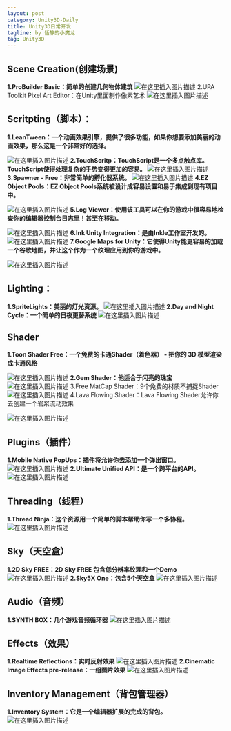 ```yaml
---
layout: post
category: Unity3D-Daily
title: Unity3D日常开发
tagline: by 恬静的小魔龙
tag: Unity3D
---
```


## Scene Creation(创建场景)


  **1.ProBuilder Basic：简单的创建几何物体建筑**
  ![在这里插入图片描述](http://mmbiz.qpic.cn/mmbiz/LJ2FKOSh48FrcSFV9AscicYpT6c6R6t3CrE57Iia9PJTwtia7XwRSElbTric8hgwwOnE7P2UjCAQsU94cMxqYwgOhA/0?wx_fmt=png)
      2.UPA Toolkit Pixel Art Editor：在Unity里面制作像素艺术
      ![在这里插入图片描述](https://img-blog.csdnimg.cn/2019062815504177.png?x-oss-process=image/watermark,type_ZmFuZ3poZW5naGVpdGk,shadow_10,text_aHR0cHM6Ly9ibG9nLmNzZG4ubmV0L3E3NjQ0MjQ1Njc=,size_16,color_FFFFFF,t_70)
      
  ## Scritpting（脚本）：

**1.LeanTween：一个动画效果引擎，提供了很多功能，如果你想要添加美丽的动画效果，那么这是一个非常好的选择。**


![在这里插入图片描述](https://img-blog.csdnimg.cn/20190628155111833.png?x-oss-process=image/watermark,type_ZmFuZ3poZW5naGVpdGk,shadow_10,text_aHR0cHM6Ly9ibG9nLmNzZG4ubmV0L3E3NjQ0MjQ1Njc=,size_16,color_FFFFFF,t_70)
  **2.TouchScritp：TouchScript是一个多点触点库。TouchScript使得处理复杂的手势变得更加的容易。**
  ![在这里插入图片描述](https://img-blog.csdnimg.cn/20190628155152918.png?x-oss-process=image/watermark,type_ZmFuZ3poZW5naGVpdGk,shadow_10,text_aHR0cHM6Ly9ibG9nLmNzZG4ubmV0L3E3NjQ0MjQ1Njc=,size_16,color_FFFFFF,t_70)
      **3.Spawner - Free：非常简单的孵化器系统。**
      ![在这里插入图片描述](https://img-blog.csdnimg.cn/2019062815521489.png?x-oss-process=image/watermark,type_ZmFuZ3poZW5naGVpdGk,shadow_10,text_aHR0cHM6Ly9ibG9nLmNzZG4ubmV0L3E3NjQ0MjQ1Njc=,size_16,color_FFFFFF,t_70)
  **4.EZ Object Pools：EZ Object Pools系统被设计成容易设置和易于集成到现有项目中。**

![在这里插入图片描述](http://mmbiz.qpic.cn/mmbiz/LJ2FKOSh48FrcSFV9AscicYpT6c6R6t3CYibiaibZ6uPVPNv8ichpYkP0H1gnaYzEEAA5xVvPzDbhSU2PWZm92OP7mA/0?wx_fmt=png)
    **5.Log Viewer：使用该工具可以在你的游戏中很容易地检查你的编辑器控制台日志里！甚至在移动。**

![在这里插入图片描述](https://img-blog.csdnimg.cn/20190628155248341.png?x-oss-process=image/watermark,type_ZmFuZ3poZW5naGVpdGk,shadow_10,text_aHR0cHM6Ly9ibG9nLmNzZG4ubmV0L3E3NjQ0MjQ1Njc=,size_16,color_FFFFFF,t_70)
**6.Ink Unity Integration：是由Inkle工作室开发的。**
![在这里插入图片描述](https://img-blog.csdnimg.cn/20190628155319782.png?x-oss-process=image/watermark,type_ZmFuZ3poZW5naGVpdGk,shadow_10,text_aHR0cHM6Ly9ibG9nLmNzZG4ubmV0L3E3NjQ0MjQ1Njc=,size_16,color_FFFFFF,t_70)
  **7.Google Maps for Unity：它使得Unity能更容易的加载一个谷歌地图，并让这个作为一个纹理应用到你的游戏中。**
  

  ![在这里插入图片描述](http://mmbiz.qpic.cn/mmbiz/LJ2FKOSh48FrcSFV9AscicYpT6c6R6t3CNud6xortkw4uIoSVqIO6tO6jkdYX61xicvPibMzeibZpXNfhnOXj0toZQ/0?wx_fmt=png)
  ## Lighting：
**1.SpriteLights：美丽的灯光资源。**
![在这里插入图片描述](https://img-blog.csdnimg.cn/2019062815534345.png?x-oss-process=image/watermark,type_ZmFuZ3poZW5naGVpdGk,shadow_10,text_aHR0cHM6Ly9ibG9nLmNzZG4ubmV0L3E3NjQ0MjQ1Njc=,size_16,color_FFFFFF,t_70)
  **2.Day and Night Cycle：一个简单的日夜更替系统**
  ![在这里插入图片描述](https://img-blog.csdnimg.cn/20190628155422727.png?x-oss-process=image/watermark,type_ZmFuZ3poZW5naGVpdGk,shadow_10,text_aHR0cHM6Ly9ibG9nLmNzZG4ubmV0L3E3NjQ0MjQ1Njc=,size_16,color_FFFFFF,t_70)
  ## Shader
**1.Toon Shader Free：一个免费的卡通Shader（着色器） - 把你的 3D 模型渲染成卡通风格**

  ![在这里插入图片描述](https://img-blog.csdnimg.cn/20190628155441358.png?x-oss-process=image/watermark,type_ZmFuZ3poZW5naGVpdGk,shadow_10,text_aHR0cHM6Ly9ibG9nLmNzZG4ubmV0L3E3NjQ0MjQ1Njc=,size_16,color_FFFFFF,t_70)
  **2.Gem Shader：他适合于闪亮的珠宝**
  ![在这里插入图片描述](https://img-blog.csdnimg.cn/20190628155501611.png?x-oss-process=image/watermark,type_ZmFuZ3poZW5naGVpdGk,shadow_10,text_aHR0cHM6Ly9ibG9nLmNzZG4ubmV0L3E3NjQ0MjQ1Njc=,size_16,color_FFFFFF,t_70)
  3.Free MatCap Shader：9个免费的材质不捕捉Shader
![在这里插入图片描述](https://img-blog.csdnimg.cn/20190628155519603.png?x-oss-process=image/watermark,type_ZmFuZ3poZW5naGVpdGk,shadow_10,text_aHR0cHM6Ly9ibG9nLmNzZG4ubmV0L3E3NjQ0MjQ1Njc=,size_16,color_FFFFFF,t_70)
 4.Lava Flowing Shader：Lava Flowing Shader允许你去创建一个岩浆流动效果

![在这里插入图片描述](https://img-blog.csdnimg.cn/20190628155535305.png?x-oss-process=image/watermark,type_ZmFuZ3poZW5naGVpdGk,shadow_10,text_aHR0cHM6Ly9ibG9nLmNzZG4ubmV0L3E3NjQ0MjQ1Njc=,size_16,color_FFFFFF,t_70)
## Plugins（插件）
 **1.Mobile Native PopUps：插件将允许你去添加一个弹出窗口。**
 ![在这里插入图片描述](http://mmbiz.qpic.cn/mmbiz/LJ2FKOSh48FrcSFV9AscicYpT6c6R6t3CAbHS6ZXT8bBqcmJFdWJK1VKQRLjXajPVoTPCGIib74jUUxEqbMNEhJg/0?wx_fmt=png)
 **2.UItimate Unified API：是一个跨平台的API。**
 ![在这里插入图片描述](https://img-blog.csdnimg.cn/20190628155614696.png?x-oss-process=image/watermark,type_ZmFuZ3poZW5naGVpdGk,shadow_10,text_aHR0cHM6Ly9ibG9nLmNzZG4ubmV0L3E3NjQ0MjQ1Njc=,size_16,color_FFFFFF,t_70)
 ## Threading（线程）
**1.Thread Ninja：这个资源用一个简单的脚本帮助你写一个多协程。**
![在这里插入图片描述](https://img-blog.csdnimg.cn/2019062815563588.png?x-oss-process=image/watermark,type_ZmFuZ3poZW5naGVpdGk,shadow_10,text_aHR0cHM6Ly9ibG9nLmNzZG4ubmV0L3E3NjQ0MjQ1Njc=,size_16,color_FFFFFF,t_70)
## Sky（天空盒）
**1.2D Sky FREE：2D Sky FREE 包含低分辨率纹理和一个Demo**
![在这里插入图片描述](https://img-blog.csdnimg.cn/20190628155705676.png?x-oss-process=image/watermark,type_ZmFuZ3poZW5naGVpdGk,shadow_10,text_aHR0cHM6Ly9ibG9nLmNzZG4ubmV0L3E3NjQ0MjQ1Njc=,size_16,color_FFFFFF,t_70)
  **2.Sky5X One：包含5个天空盒**
  ![在这里插入图片描述](https://img-blog.csdnimg.cn/20190628155722174.png?x-oss-process=image/watermark,type_ZmFuZ3poZW5naGVpdGk,shadow_10,text_aHR0cHM6Ly9ibG9nLmNzZG4ubmV0L3E3NjQ0MjQ1Njc=,size_16,color_FFFFFF,t_70)
  ## Audio（音频）
  **1.SYNTH BOX：几个游戏音频循环器**
  ![在这里插入图片描述](https://img-blog.csdnimg.cn/20190628155740701.png?x-oss-process=image/watermark,type_ZmFuZ3poZW5naGVpdGk,shadow_10,text_aHR0cHM6Ly9ibG9nLmNzZG4ubmV0L3E3NjQ0MjQ1Njc=,size_16,color_FFFFFF,t_70)

## Effects（效果）
  **1.Realtime Reflections：实时反射效果**
  ![在这里插入图片描述](https://img-blog.csdnimg.cn/20190628155810416.png?x-oss-process=image/watermark,type_ZmFuZ3poZW5naGVpdGk,shadow_10,text_aHR0cHM6Ly9ibG9nLmNzZG4ubmV0L3E3NjQ0MjQ1Njc=,size_16,color_FFFFFF,t_70)
   **2.Cinematic Image Effects pre-release：一组图片效果**
   ![在这里插入图片描述](http://mmbiz.qpic.cn/mmbiz/LJ2FKOSh48FrcSFV9AscicYpT6c6R6t3CmbNusRwRaibiaEiaic1txuhd4yJDKMTmw7E1icHVqwTZokD3wEn6I3zvNnA/0?wx_fmt=png)
## Inventory Management（背包管理器）

   **1.Inventory System：它是一个编辑器扩展的完成的背包。**
   ![在这里插入图片描述](http://images2015.cnblogs.com/blog/193331/201608/193331-20160831082813136-835038257.png)
   
